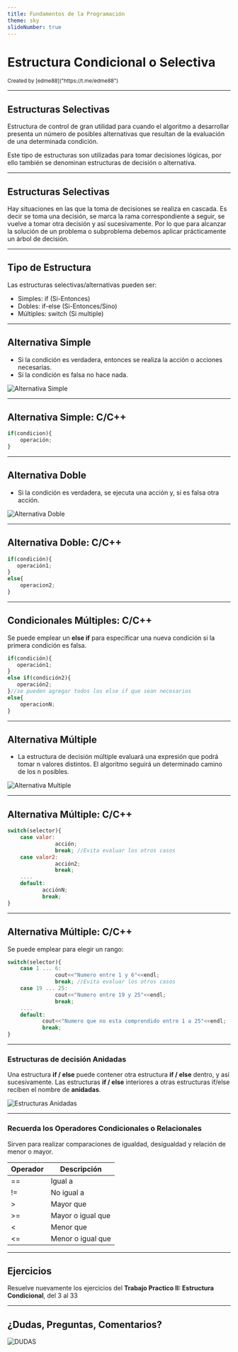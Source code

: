 ```yaml
---
title: Fundamentos de la Programación
theme: sky
slideNumber: true
---
```


# Estructura Condicional o Selectiva
<small>
Created by <i class="fab fa-telegram"></i>
[edme88]("https://t.me/edme88")
</small>

---
## Estructuras Selectivas
Estructura de control de gran utilidad para cuando el algoritmo a desarrollar presenta un número de posibles alternativas que resultan de la evaluación de una determinada condición.

Este tipo de estructuras son utilizadas para tomar decisiones lógicas, por ello también se denominan estructuras de decisión o alternativa.

---
## Estructuras Selectivas
Hay situaciones en las que la toma de decisiones se realiza en cascada. Es decir se toma una decisión, se marca la rama correspondiente a seguir, se vuelve a tomar otra decisión y así sucesivamente. Por lo que para alcanzar la solución de un problema o subproblema debemos aplicar prácticamente un árbol de decisión.

---
## Tipo de Estructura
Las estructuras selectivas/alternativas pueden ser:
* Simples: if (Si-Entonces)
* Dobles: if-else (Si-Entonces/Sino)
* Múltiples: switch (Si multiple)

---
## Alternativa Simple
* Si la condición es verdadera, entonces se realiza la acción o acciones necesarias.
* Si la condición es falsa no hace nada.

![Alternativa Simple](images/U2_control_flujo/alternativa_simple.png)

---
## Alternativa Simple: C/C++
````javascript
if(condicion){
    operación;
}
````

---
## Alternativa Doble
* Si la condición es verdadera, se ejecuta una acción y, si es falsa otra acción.

![Alternativa Doble](images/U2_control_flujo/alternativa_doble.png)

---
## Alternativa Doble: C/C++
````javascript
if(condición){
   operación1;
}
else{
    operacion2;
}
````

---
## Condicionales Múltiples: C/C++
Se puede emplear un **else if** para especificar una nueva condición si la primera condición es falsa.
````javascript
if(condición){
   operación1;
}
else if(condición2){
   operación2;
}//se pueden agregar todos los else if que sean necesarios
else{
    operacionN;
}
````

---
## Alternativa Múltiple
* La estructura de decisión múltiple evaluará una expresión que podrá tomar n valores distintos. 
El algoritmo seguirá un determinado camino de los n posibles.

![Alternativa Multiple](images/U2_control_flujo/alternativa_multiple.png)

---
## Alternativa Múltiple: C/C++
````javascript
switch(selector){
    case valor: 
               acción;
               break; //Evita evaluar los otros casos
    case valor2: 
               acción2;
               break;
    ....
    default: 
           acciónN;
           break;
}
````

---
## Alternativa Múltiple: C/C++
Se puede emplear para elegir un rango:
````javascript
switch(selector){
    case 1 ... 6: 
               cout<<"Numero entre 1 y 6"<<endl;
               break; //Evita evaluar los otros casos
    case 19 ... 25: 
               cout<<"Numero entre 19 y 25"<<endl;
               break;
    ....
    default: 
           cout<<"Numero que no esta comprendido entre 1 a 25"<<endl;
           break;
}
````

---
### Estructuras de decisión Anidadas
Una estructura **if / else** puede contener otra estructura **if / else** dentro, y así sucesivamente.
Las estructuras **if / else** interiores a otras estructuras if/else reciben el nombre de **anidadas**.

![Estructuras Anidadas](images/U3_programacion/decisiones_anidadas.png)

---
### Recuerda los Operadores Condicionales o Relacionales
Sirven para realizar comparaciones de igualdad, desigualdad y relación de menor o mayor.

<!-- .slide: style="font-size: 0.8em" -->
| Operador | Descripción |
|----------|-------------|
| == | Igual a |
| != | No igual a |
| > | Mayor que |
| >= | Mayor o igual que |
| < | Menor que |
| <= | Menor o igual que |

---
## Ejercicios
Resuelve nuevamente los ejercicios del **Trabajo Practico II: Estructura Condicional**, del 3 al 33 

---
## ¿Dudas, Preguntas, Comentarios?
![DUDAS](images/pregunta.gif)
